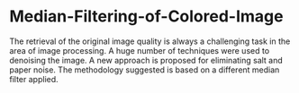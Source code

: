 # Median-Filtering-of-Colored-Image
The retrieval of the original image quality is always a challenging task in the area of image processing. A huge number of techniques were used to denoising the image. A new approach is proposed for eliminating salt and paper noise. The methodology suggested is based on a different median filter applied. 
